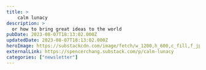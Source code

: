 ```yaml
---
title: >
    calm lunacy
description: >
  or how to bring great ideas to the world
pubDate: 2023-08-07T18:13:02.000Z
updatedDate: 2023-08-07T18:13:02.000Z
heroImage: https://substackcdn.com/image/fetch/w_1200,h_600,c_fill,f_jpg,q_auto:good,fl_progressive:steep,g_auto/https%3A%2F%2Fsubstack-post-media.s3.amazonaws.com%2Fpublic%2Fimages%2Fb069d4ea-d9a3-4a0b-aea1-29fe66d05db4_745x902.png
externalLink: https://spencerchang.substack.com/p/calm-lunacy
categories: ["newsletter"]
---
```

    